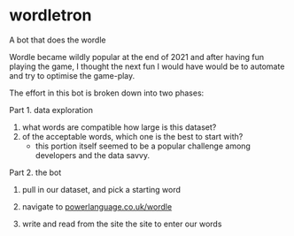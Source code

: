 # wordletron

A bot that does the wordle

Wordle became wildly popular at the end of 2021 and after having fun playing the game,  I thought the next fun I would have would be to automate and try to optimise the game-play.

The effort in this bot is broken down into two phases:

Part 1. data exploration
1. what words are compatible how large is this dataset?
2. of the acceptable words, which one is the best to start with?
    * this portion itself seemed to be a popular challenge among developers and the data savvy.

Part 2. the bot
1. pull in our dataset, and pick a starting word
2. navigate to [powerlanguage.co.uk/wordle](https://www.nytimes.com/games/wordle/index.html "or now https://www.nytimes.com/games/wordle/index.html")

3. write and read from the site the site to enter our words


